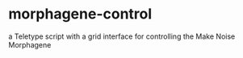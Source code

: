 # morphagene-control
a Teletype script with a grid interface for controlling the Make Noise Morphagene 
